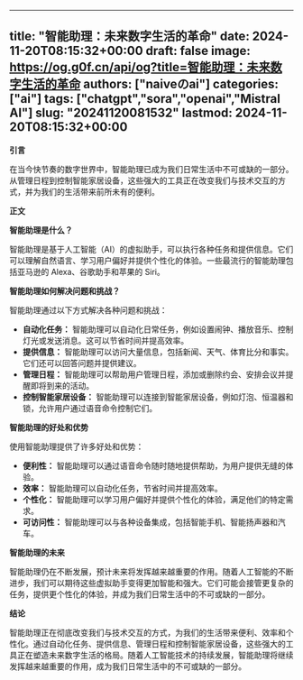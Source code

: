 
---
title: "智能助理：未来数字生活的革命"
date: 2024-11-20T08:15:32+00:00
draft: false
image: https://og.g0f.cn/api/og?title=智能助理：未来数字生活的革命
authors: ["naiveのai"]
categories: ["ai"]
tags: ["chatgpt","sora","openai","Mistral AI"]
slug: "20241120081532"
lastmod: 2024-11-20T08:15:32+00:00
---
**引言**

在当今快节奏的数字世界中，智能助理已成为我们日常生活中不可或缺的一部分。从管理日程到控制智能家居设备，这些强大的工具正在改变我们与技术交互的方式，并为我们的生活带来前所未有的便利。

**正文**

**智能助理是什么？**

智能助理是基于人工智能（AI）的虚拟助手，可以执行各种任务和提供信息。它们可以理解自然语言、学习用户偏好并提供个性化的体验。一些最流行的智能助理包括亚马逊的 Alexa、谷歌助手和苹果的 Siri。

**智能助理如何解决问题和挑战？**

智能助理通过以下方式解决各种问题和挑战：

* **自动化任务：** 智能助理可以自动化日常任务，例如设置闹钟、播放音乐、控制灯光或发送消息。这可以节省时间并提高效率。
* **提供信息：** 智能助理可以访问大量信息，包括新闻、天气、体育比分和事实。它们还可以回答问题并提供建议。
* **管理日程：** 智能助理可以帮助用户管理日程，添加或删除约会、安排会议并提醒即将到来的活动。
* **控制智能家居设备：** 智能助理可以连接到智能家居设备，例如灯泡、恒温器和锁，允许用户通过语音命令控制它们。

**智能助理的好处和优势**

使用智能助理提供了许多好处和优势：

* **便利性：** 智能助理可以通过语音命令随时随地提供帮助，为用户提供无缝的体验。
* **效率：** 智能助理可以自动化任务，节省时间并提高效率。
* **个性化：** 智能助理可以学习用户偏好并提供个性化的体验，满足他们的特定需求。
* **可访问性：** 智能助理可以与各种设备集成，包括智能手机、智能扬声器和汽车。

**智能助理的未来**

智能助理仍在不断发展，预计未来将发挥越来越重要的作用。随着人工智能的不断进步，我们可以期待这些虚拟助手变得更加智能和强大。它们可能会接管更复杂的任务，提供更个性化的体验，并成为我们日常生活中的不可或缺的一部分。

**结论**

智能助理正在彻底改变我们与技术交互的方式，为我们的生活带来便利、效率和个性化。通过自动化任务、提供信息、管理日程和控制智能家居设备，这些强大的工具正在塑造未来数字生活的格局。随着人工智能技术的持续发展，智能助理将继续发挥越来越重要的作用，成为我们日常生活中的不可或缺的一部分。